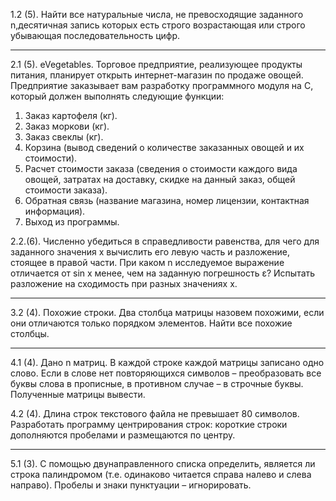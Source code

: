 1.2 (5). Найти все натуральные числа, не превосходящие заданного n,десятичная запись которых есть строго возрастающая или строго
убывающая последовательность цифр.

----------------------------------------------------------------------------------------------
2.1 (5). eVegetables. Торговое предприятие, реализующее продукты
питания, планирует открыть интернет-магазин по продаже овощей.
Предприятие заказывает вам разработку программного модуля на
С, который должен выполнять следующие функции:
1. Заказ картофеля (кг).
2. Заказ моркови (кг).
3. Заказ свеклы (кг).
4. Корзина (вывод сведений о количестве заказанных овощей и
их стоимости).
5. Расчет стоимости заказа (сведения о стоимости каждого вида
овощей, затратах на доставку, скидке на данный заказ, общей
стоимости заказа).
6. Обратная связь (название магазина, номер лицензии,
контактная информация).
7. Выход из программы.

2.2.(6). Численно убедиться в справедливости равенства, для чего для
заданного значения х вычислить его левую часть и разложение,
стоящее в правой части. При каком n исследуемое выражение
отличается от sin x менее, чем на заданную погрешность ε?
Испытать разложение на сходимость при разных значениях х.

----------------------------------------------------------------------------------------------

3.2 (4). Похожие строки. Два столбца матрицы назовем похожими, если они
отличаются только порядком элементов. Найти все похожие столбцы.

----------------------------------------------------------------------------------------------
4.1 (4). Дано n матриц. В каждой строке каждой матрицы записано одно
слово. Если в слове нет повторяющихся символов – преобразовать
все буквы слова в прописные, в противном случае – в строчные
буквы. Полученные матрицы вывести.

4.2 (4). Длина строк текстового файла не превышает 80 символов.
Разработать программу центрирования строк: короткие строки
дополняются пробелами и размещаются по центру.

----------------------------------------------------------------------------------------------

5.1 (3). С помощью двунаправленного списка определить, является ли
строка палиндромом (т.е. одинаково читается справа налево и слева
направо). Пробелы и знаки пунктуации – игнорировать.
